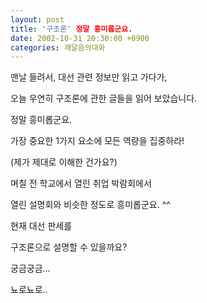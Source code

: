 ```yaml
---
layout: post
title: '구조론' 정말 흥미롭군요.
date: 2002-10-31 20:30:00 +0900
categories: 깨달음의대화
---
```

맨날 들려서, 대선 관련 정보만 읽고 가다가,
  
오늘 우연히 구조론에 관한 글들을 읽어 보았습니다.
  
정말 흥미롭군요.
  

  
가장 중요한 1가지 요소에 모든 역량을 집중하라!
  
(제가 제대로 이해한 건가요?)
  

  
며칠 전 학교에서 열린 취업 박람회에서
  
열린 설명회와 비슷한 정도로 흥미롭군요. ^^
  

  
현재 대선 판세를
  
구조론으로 설명할 수 있을까요?
  
궁금궁금...
  

  

  
뇨로뇨로..